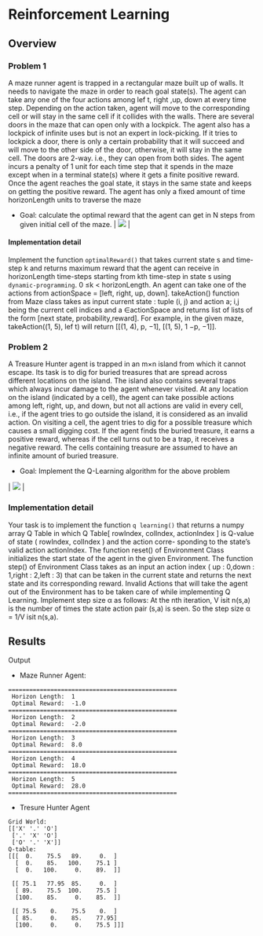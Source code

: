 # Reinforcement Learning


## Overview

### Problem 1
A maze runner agent is trapped in a rectangular maze built up of walls. It needs to navigate the maze in
order to reach goal state(s). The agent can take any one of the four actions among lef t, right ,up, down
at every time step. Depending on the action taken, agent will move to the corresponding cell or will stay
in the same cell if it collides with the walls. There are several doors in the maze that can open only with
a lockpick. The agent also has a lockpick of infinite uses but is not an expert in lock-picking. If it tries to
lockpick a door, there is only a certain probability that it will succeed and will move to the other side of
the door, otherwise, it will stay in the same cell. The doors are 2-way. i.e., they can open from both sides.
The agent incurs a penalty of 1 unit for each time step that it spends in the maze except when in a terminal
state(s) where it gets a finite positive reward. Once the agent reaches the goal state, it stays in the same
state and keeps on getting the positive reward. The agent has only a fixed amount of time horizonLength
units to traverse the maze

- Goal: calculate the optimal reward that the agent can get in N steps from given initial cell of the maze.
| ![](/data/home/rahulboipai/IISc/RL/pics/maze.png) |

#### Implementation detail
Implement the function `optimalReward()` that takes current state s and time-step
k and returns maximum reward that the agent can receive in horizonLength time-steps starting from kth
time-step in state s using `dynamic-programming`. 0 ≤k < horizonLength.
An agent can take one of the actions from actionSpace = [left, right, up, down].
takeAction() function from Maze class takes as input current state : tuple (i, j) and action a; i,j being the
current cell indices and a ∈actionSpace and returns list of lists of the form [next state, probability,reward].
For example, in the given maze, takeAction((1, 5), lef t) will return [[(1, 4), p, −1], [(1, 5), 1 −p, −1]].


### Problem 2
A Treasure Hunter agent is trapped in an m×n island from which it cannot escape. Its task is to dig for
buried treasures that are spread across different locations on the island. The island also contains several
traps which always incur damage to the agent whenever visited. At any location on the island (indicated by
a cell), the agent can take possible actions among left, right, up, and down, but not all actions are valid in
every cell, i.e., if the agent tries to go outside the island, it is considered as an invalid action. On visiting a
cell, the agent tries to dig for a possible treasure which causes a small digging cost. If the agent finds the
buried treasure, it earns a positive reward, whereas if the cell turns out to be a trap, it receives a negative
reward. The cells containing treasure are assumed to have an infinite amount of buried treasure.


- Goal: Implement the Q-Learning algorithm for the above problem

| ![](/data/home/rahulboipai/IISc/RL/pics/goal_grid.png) |

### Implementation detail
Your task is to implement the function `q learning()` that returns a numpy array Q Table in which
Q Table[ rowIndex, colIndex, actionIndex ] is Q-value of state ( rowIndex, colIndex ) and the action corre-
sponding to the state’s valid action actionIndex.
The function reset() of Environment Class initializes the start state of the agent in the given Environment.
The function step() of Environment Class takes as an input an action index ( up : 0,down : 1,right :
2,left : 3) that can be taken in the current state and returns the next state and its corresponding reward.
Invalid Actions that will take the agent out of the Environment has to be taken care of while implementing
Q Learning.
Implement step size α as follows: At the nth iteration, V isit n(s,a) is the number
of times the state action pair (s,a) is seen. So the step size α = 1/V isit n(s,a).


## Results
Output
- Maze Runner Agent: 
```
================================================
 Horizon Length:  1
 Optimal Reward:  -1.0
================================================
 Horizon Length:  2
 Optimal Reward:  -2.0
================================================
 Horizon Length:  3
 Optimal Reward:  8.0
================================================
 Horizon Length:  4
 Optimal Reward:  18.0
================================================
 Horizon Length:  5
 Optimal Reward:  28.0
================================================
```

- Tresure Hunter Agent
```
Grid World:
[['X' '.' 'O']
 ['.' 'X' 'O']
 ['O' '.' 'X']]
Q-table:
[[[  0.    75.5   89.     0.  ]
  [  0.    85.   100.    75.1 ]
  [  0.   100.     0.    89.  ]]

 [[ 75.1   77.95  85.     0.  ]
  [ 89.    75.5  100.    75.5 ]
  [100.    85.     0.    85.  ]]

 [[ 75.5    0.    75.5    0.  ]
  [ 85.     0.    85.    77.95]
  [100.     0.     0.    75.5 ]]]
```




